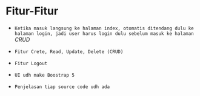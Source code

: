 # Fitur-Fitur

- `Ketika masuk langsung ke halaman index, otomatis ditendang dulu ke halaman login, jadi user harus login dulu sebelum masuk ke halaman` *CRUD*

- `Fitur Crete, Read, Update, Delete (CRUD)`
- `Fitur Logout `
- `UI udh make Boostrap 5`
- `Penjelasan tiap source code udh ada `
